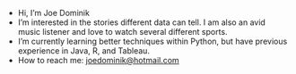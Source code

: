 - Hi, I’m Joe Dominik
- I’m interested in the stories different data can tell. I am also an avid music listener and love to watch several different sports.
- I’m currently learning better techniques within Python, but have previous experience in Java, R, and Tableau.
- How to reach me: joedominik@hotmail.com
